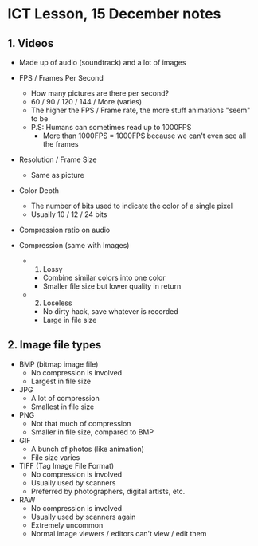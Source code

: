 # ICT Lesson, 15 December notes #

## 1. Videos ##

- Made up of audio (soundtrack) and a lot of images
- FPS / Frames Per Second 
	- How many pictures are there per second?
	- 60 / 90 / 120 / 144 / More (varies)
	- The higher the FPS / Frame rate, the more stuff animations "seem" to be
	- P.S: Humans can sometimes read up to 1000FPS
		- More than 1000FPS = 1000FPS because we can't even see all the frames

- Resolution / Frame Size
	- Same as picture

- Color Depth
	- The number of bits used to indicate the color of a single pixel
	- Usually 10 / 12 / 24 bits

- Compression ratio on audio

- Compression (same with Images)
	- 1. Lossy
		- Combine similar colors into one color
		- Smaller file size but lower quality in return
	- 2. Loseless
		- No dirty hack, save whatever is recorded
		- Large in file size

## 2. Image file types ##
- BMP (bitmap image file)
	- No compression is involved
	- Largest in file size
- JPG
	- A lot of compression
	- Smallest in file size
- PNG
	- Not that much of compression
	- Smaller in file size, compared to BMP
- GIF
	- A bunch of photos (like animation)
	- File size varies 
- TIFF (Tag Image File Format)
	- No compression is involved
	- Usually used by scanners
	- Preferred by photographers, digital artists, etc.
- RAW
	- No compression is involved
	- Usually used by scanners again
	- Extremely uncommon
	- Normal image viewers / editors can't view / edit them
